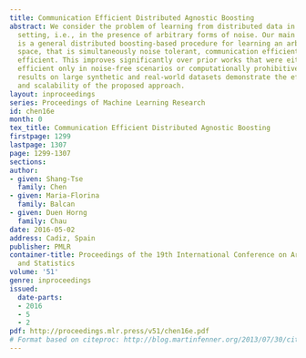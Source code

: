 ```yaml
---
title: Communication Efficient Distributed Agnostic Boosting
abstract: We consider the problem of learning from distributed data in the agnostic
  setting, i.e., in the presence of arbitrary forms of noise. Our main contribution
  is a general distributed boosting-based procedure for learning an arbitrary concept
  space, that is simultaneously noise tolerant, communication efficient, and computationally
  efficient. This improves significantly over prior works that were either communication
  efficient only in noise-free scenarios or computationally prohibitive. Empirical
  results on large synthetic and real-world datasets demonstrate the effectiveness
  and scalability of the proposed approach.
layout: inproceedings
series: Proceedings of Machine Learning Research
id: chen16e
month: 0
tex_title: Communication Efficient Distributed Agnostic Boosting
firstpage: 1299
lastpage: 1307
page: 1299-1307
sections: 
author:
- given: Shang-Tse
  family: Chen
- given: Maria-Florina
  family: Balcan
- given: Duen Horng
  family: Chau
date: 2016-05-02
address: Cadiz, Spain
publisher: PMLR
container-title: Proceedings of the 19th International Conference on Artificial Intelligence
  and Statistics
volume: '51'
genre: inproceedings
issued:
  date-parts:
  - 2016
  - 5
  - 2
pdf: http://proceedings.mlr.press/v51/chen16e.pdf
# Format based on citeproc: http://blog.martinfenner.org/2013/07/30/citeproc-yaml-for-bibliographies/
---
```

